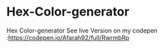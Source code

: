 # Hex-Color-generator
Hex Color-generator
See live Version on my codepen :https://codepen.io/Afarah92/full/RwrmbRp

